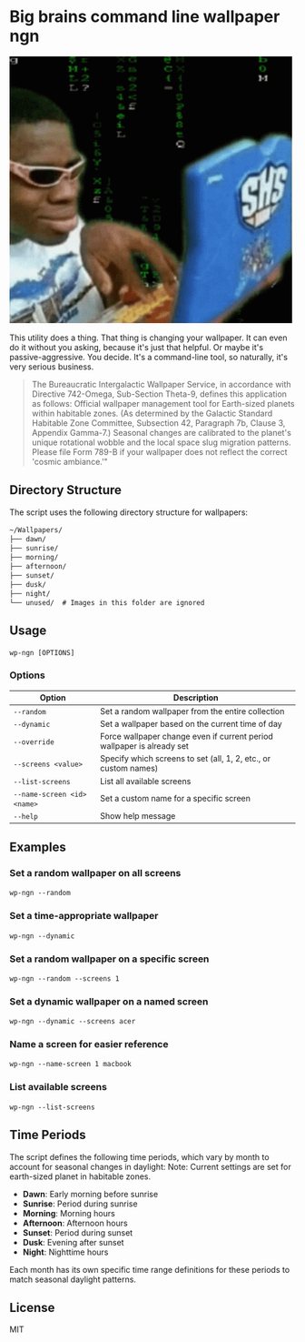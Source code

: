 # Big brains command line wallpaper ngn

![big brain](./big_brain.gif)

This utility does a thing. That thing is changing your wallpaper. It can even do it without you asking, because it's just that helpful. Or maybe it's passive-aggressive. You decide. It's a command-line tool, so naturally, it's very serious business.


>The Bureaucratic Intergalactic Wallpaper Service, in accordance with Directive 742-Omega, Sub-Section Theta-9, defines this application as follows: Official wallpaper management tool for Earth-sized planets within habitable zones. (As determined by the Galactic Standard Habitable Zone Committee, Subsection 42, Paragraph 7b, Clause 3, Appendix Gamma-7.) Seasonal changes are calibrated to the planet's unique rotational wobble and the local space slug migration patterns. Please file Form 789-B if your wallpaper does not reflect the correct 'cosmic ambiance.'"

## Directory Structure

The script uses the following directory structure for wallpapers:

```
~/Wallpapers/
├── dawn/
├── sunrise/
├── morning/
├── afternoon/
├── sunset/
├── dusk/
├── night/
└── unused/  # Images in this folder are ignored
```

## Usage

```
wp-ngn [OPTIONS]
```

### Options

| Option | Description |
|--------|-------------|
| `--random` | Set a random wallpaper from the entire collection |
| `--dynamic` | Set a wallpaper based on the current time of day |
| `--override` | Force wallpaper change even if current period wallpaper is already set |
| `--screens <value>` | Specify which screens to set (all, 1, 2, etc., or custom names) |
| `--list-screens` | List all available screens |
| `--name-screen <id> <name>` | Set a custom name for a specific screen |
| `--help` | Show help message |

## Examples

### Set a random wallpaper on all screens
```
wp-ngn --random
```

### Set a time-appropriate wallpaper
```
wp-ngn --dynamic
```

### Set a random wallpaper on a specific screen
```
wp-ngn --random --screens 1
```

### Set a dynamic wallpaper on a named screen
```
wp-ngn --dynamic --screens acer
```

### Name a screen for easier reference
```
wp-ngn --name-screen 1 macbook
```

### List available screens
```
wp-ngn --list-screens
```

## Time Periods

The script defines the following time periods, which vary by month to account for seasonal changes in daylight:
Note: Current settings are set for earth-sized planet in habitable zones. 

- **Dawn**: Early morning before sunrise
- **Sunrise**: Period during sunrise
- **Morning**: Morning hours
- **Afternoon**: Afternoon hours
- **Sunset**: Period during sunset
- **Dusk**: Evening after sunset
- **Night**: Nighttime hours

Each month has its own specific time range definitions for these periods to match seasonal daylight patterns.

## License
MIT 
